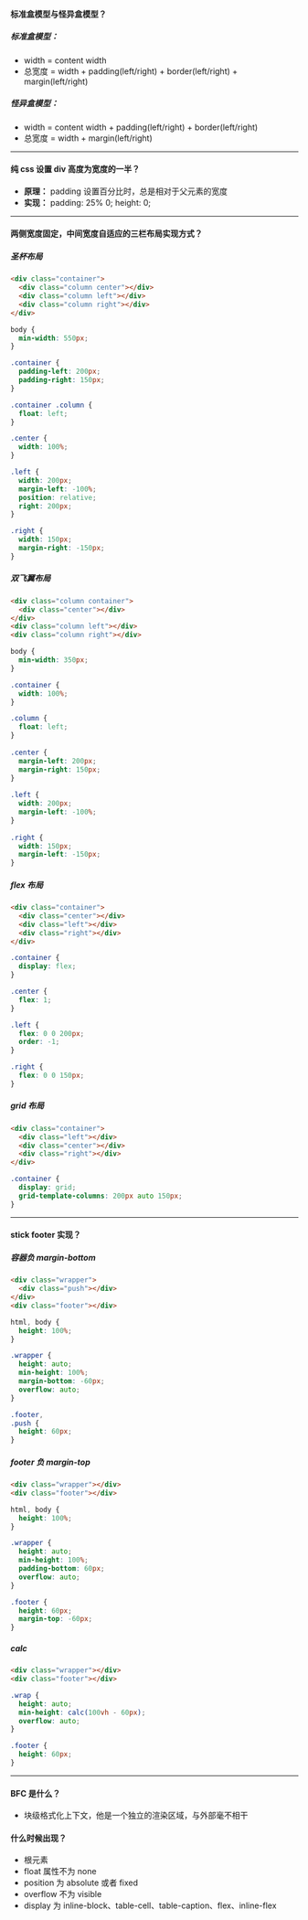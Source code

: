 #### 标准盒模型与怪异盒模型？

##### 标准盒模型：

- width = content width
- 总宽度 = width + padding(left/right) + border(left/right) + margin(left/right)

##### 怪异盒模型：

- width = content width + padding(left/right) + border(left/right)
- 总宽度 = width + margin(left/right)

---

#### 纯 css 设置 div 高度为宽度的一半？

- **原理：** padding 设置百分比时，总是相对于父元素的宽度
- **实现：** padding: 25% 0; height: 0;

---

#### 两侧宽度固定，中间宽度自适应的三栏布局实现方式？

##### 圣杯布局 

```html
<div class="container">
  <div class="column center"></div>
  <div class="column left"></div>
  <div class="column right"></div>
</div>
```

```css
body {
  min-width: 550px;
}

.container {
  padding-left: 200px; 
  padding-right: 150px;
}

.container .column {
  float: left;
}

.center {
  width: 100%;
}

.left {
  width: 200px; 
  margin-left: -100%;
  position: relative;
  right: 200px;
}

.right {
  width: 150px; 
  margin-right: -150px; 
}
```

##### 双飞翼布局

```html
<div class="column container">
  <div class="center"></div>
</div>
<div class="column left"></div>
<div class="column right"></div>
```

```css
body {
  min-width: 350px;
}

.container {
  width: 100%;
}

.column {
  float: left;
}
        
.center {
  margin-left: 200px;
  margin-right: 150px;
}
        
.left {
  width: 200px; 
  margin-left: -100%;
}
        
.right {
  width: 150px; 
  margin-left: -150px;
}
```

##### flex 布局

```html
<div class="container">
  <div class="center"></div>
  <div class="left"></div>
  <div class="right"></div>
</div>
```

```css
.container {
  display: flex;
}

.center {
  flex: 1;
}

.left {
  flex: 0 0 200px;
  order: -1;
}

.right {
  flex: 0 0 150px;
}
```

##### grid 布局

```html
<div class="container">
  <div class="left"></div>
  <div class="center"></div>
  <div class="right"></div>
</div>
```

```css
.container {
  display: grid;
  grid-template-columns: 200px auto 150px;
}
```

---

#### stick footer 实现？

##### 容器负 margin-bottom

```html
<div class="wrapper">
  <div class="push"></div>
</div>
<div class="footer"></div>
```

```css
html, body {
  height: 100%;
}

.wrapper {
  height: auto;
  min-height: 100%;
  margin-bottom: -60px;
  overflow: auto;
}

.footer,
.push {
  height: 60px;
}
```

##### footer 负 margin-top

```html
<div class="wrapper"></div>
<div class="footer"></div>
```

```css
html, body {
  height: 100%;
}

.wrapper {
  height: auto;
  min-height: 100%;
  padding-bottom: 60px;
  overflow: auto;
}

.footer {
  height: 60px;
  margin-top: -60px;
}
```

##### calc

```html
<div class="wrapper"></div>
<div class="footer"></div>
```

```css
.wrap {
  height: auto;
  min-height: calc(100vh - 60px);
  overflow: auto;
}

.footer {
  height: 60px;
}
```

---

#### BFC 是什么？

- 块级格式化上下文，他是一个独立的渲染区域，与外部毫不相干

#### 什么时候出现？

- 根元素
- float 属性不为 none
- position 为 absolute 或者 fixed
- overflow 不为 visible
- display 为 inline-block、table-cell、table-caption、flex、inline-flex